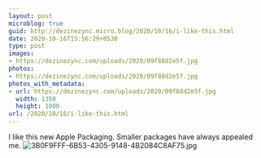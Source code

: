 ```yaml
---
layout: post
microblog: true
guid: http://dezinezync.micro.blog/2020/10/16/i-like-this.html
date: 2020-10-16T15:56:29+0530
type: post
images:
- https://dezinezync.com/uploads/2020/09f88d2e5f.jpg
photos:
- https://dezinezync.com/uploads/2020/09f88d2e5f.jpg
photos_with_metadata:
- url: https://dezinezync.com/uploads/2020/09f88d2e5f.jpg
  width: 1350
  height: 1800
url: /2020/10/16/i-like-this.html
---
```

I like this new Apple Packaging. Smaller packages have always appealed me. 
![3B0F9FFF-6B53-4305-9148-4B2084C8AF75.jpg](https://dezinezync.com/uploads/2020/09f88d2e5f.jpg)
